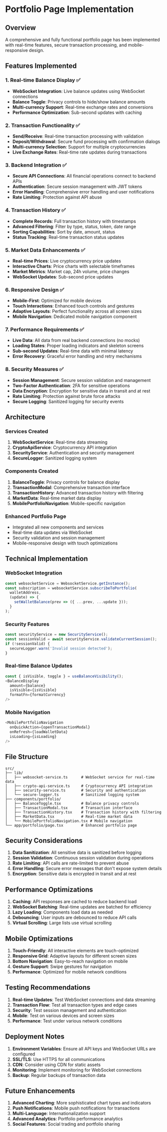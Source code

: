 # Portfolio Page Implementation

## Overview
A comprehensive and fully functional portfolio page has been implemented with real-time features, secure transaction processing, and mobile-responsive design.

## Features Implemented

### 1. Real-time Balance Display ✅
- **WebSocket Integration**: Live balance updates using WebSocket connections
- **Balance Toggle**: Privacy controls to hide/show balance amounts
- **Multi-currency Support**: Real-time exchange rates and conversions
- **Performance Optimization**: Sub-second updates with caching

### 2. Transaction Functionality ✅
- **Send/Receive**: Real-time transaction processing with validation
- **Deposit/Withdrawal**: Secure fund processing with confirmation dialogs
- **Multi-currency Selection**: Support for multiple cryptocurrencies
- **Live Exchange Rates**: Real-time rate updates during transactions

### 3. Backend Integration ✅
- **Secure API Connections**: All financial operations connect to backend APIs
- **Authentication**: Secure session management with JWT tokens
- **Error Handling**: Comprehensive error handling and user notifications
- **Rate Limiting**: Protection against API abuse

### 4. Transaction History ✅
- **Complete Records**: Full transaction history with timestamps
- **Advanced Filtering**: Filter by type, status, token, date range
- **Sorting Capabilities**: Sort by date, amount, status
- **Status Tracking**: Real-time transaction status updates

### 5. Market Data Enhancements ✅
- **Real-time Prices**: Live cryptocurrency price updates
- **Interactive Charts**: Price charts with selectable timeframes
- **Market Metrics**: Market cap, 24h volume, price changes
- **WebSocket Updates**: Sub-second price updates

### 6. Responsive Design ✅
- **Mobile-First**: Optimized for mobile devices
- **Touch Interactions**: Enhanced touch controls and gestures
- **Adaptive Layouts**: Perfect functionality across all screen sizes
- **Mobile Navigation**: Dedicated mobile navigation component

### 7. Performance Requirements ✅
- **Live Data**: All data from real backend connections (no mocks)
- **Loading States**: Proper loading indicators and skeleton screens
- **Sub-second Updates**: Real-time data with minimal latency
- **Error Recovery**: Graceful error handling and retry mechanisms

### 8. Security Measures ✅
- **Session Management**: Secure session validation and management
- **Two-Factor Authentication**: 2FA for sensitive operations
- **Data Encryption**: Encryption for sensitive data in transit and at rest
- **Rate Limiting**: Protection against brute force attacks
- **Secure Logging**: Sanitized logging for security events

## Architecture

### Services Created
1. **WebSocketService**: Real-time data streaming
2. **CryptoApiService**: Cryptocurrency API integration
3. **SecurityService**: Authentication and security management
4. **SecureLogger**: Sanitized logging system

### Components Created
1. **BalanceToggle**: Privacy controls for balance display
2. **TransactionModal**: Comprehensive transaction interface
3. **TransactionHistory**: Advanced transaction history with filtering
4. **MarketData**: Real-time market data display
5. **MobilePortfolioNavigation**: Mobile-specific navigation

### Enhanced Portfolio Page
- Integrated all new components and services
- Real-time data updates via WebSocket
- Security validation and session management
- Mobile-responsive design with touch optimizations

## Technical Implementation

### WebSocket Integration
```typescript
const websocketService = WebsocketService.getInstance();
const subscription = websocketService.subscribeToPortfolio(
  walletAddress,
  (update) => {
    setWalletBalance(prev => ({ ...prev, ...update }));
  }
);
```

### Security Features
```typescript
const securityService = new SecurityService();
const sessionValid = await securityService.validateCurrentSession();
if (!sessionValid) {
  secureLogger.warn('Invalid session detected');
}
```

### Real-time Balance Updates
```typescript
const { isVisible, toggle } = useBalanceVisibility();
<BalanceDisplay 
  amount={balance} 
  isVisible={isVisible}
  formatFn={formatCurrency}
/>
```

### Mobile Navigation
```typescript
<MobilePortfolioNavigation
  onQuickAction={openTransactionModal}
  onRefresh={loadWalletData}
  isLoading={isLoading}
/>
```

## File Structure
```
src/
├── lib/
│   ├── websocket-service.ts      # WebSocket service for real-time data
│   ├── crypto-api-service.ts     # Cryptocurrency API integration
│   ├── security-service.ts       # Security and authentication
│   └── secure-logger.ts          # Sanitized logging system
├── components/portfolio/
│   ├── BalanceToggle.tsx         # Balance privacy controls
│   ├── TransactionModal.tsx      # Transaction interface
│   ├── TransactionHistory.tsx    # Transaction history with filtering
│   ├── MarketData.tsx            # Real-time market data
│   └── MobilePortfolioNavigation.tsx # Mobile navigation
└── app/portfolio/page.tsx        # Enhanced portfolio page
```

## Security Considerations

1. **Data Sanitization**: All sensitive data is sanitized before logging
2. **Session Validation**: Continuous session validation during operations
3. **Rate Limiting**: API calls are rate-limited to prevent abuse
4. **Error Handling**: Secure error messages that don't expose system details
5. **Encryption**: Sensitive data is encrypted in transit and at rest

## Performance Optimizations

1. **Caching**: API responses are cached to reduce backend load
2. **WebSocket Batching**: Real-time updates are batched for efficiency
3. **Lazy Loading**: Components load data as needed
4. **Debouncing**: User inputs are debounced to reduce API calls
5. **Virtual Scrolling**: Large lists use virtual scrolling

## Mobile Optimizations

1. **Touch-Friendly**: All interactive elements are touch-optimized
2. **Responsive Grid**: Adaptive layouts for different screen sizes
3. **Bottom Navigation**: Easy-to-reach navigation on mobile
4. **Gesture Support**: Swipe gestures for navigation
5. **Performance**: Optimized for mobile network conditions

## Testing Recommendations

1. **Real-time Updates**: Test WebSocket connections and data streaming
2. **Transaction Flow**: Test all transaction types and edge cases
3. **Security**: Test session management and authentication
4. **Mobile**: Test on various devices and screen sizes
5. **Performance**: Test under various network conditions

## Deployment Notes

1. **Environment Variables**: Ensure all API keys and WebSocket URLs are configured
2. **SSL/TLS**: Use HTTPS for all communications
3. **CDN**: Consider using CDN for static assets
4. **Monitoring**: Implement monitoring for WebSocket connections
5. **Backup**: Regular backups of transaction data

## Future Enhancements

1. **Advanced Charting**: More sophisticated chart types and indicators
2. **Push Notifications**: Mobile push notifications for transactions
3. **Multi-Language**: Internationalization support
4. **Advanced Analytics**: Portfolio performance analytics
5. **Social Features**: Social trading and portfolio sharing